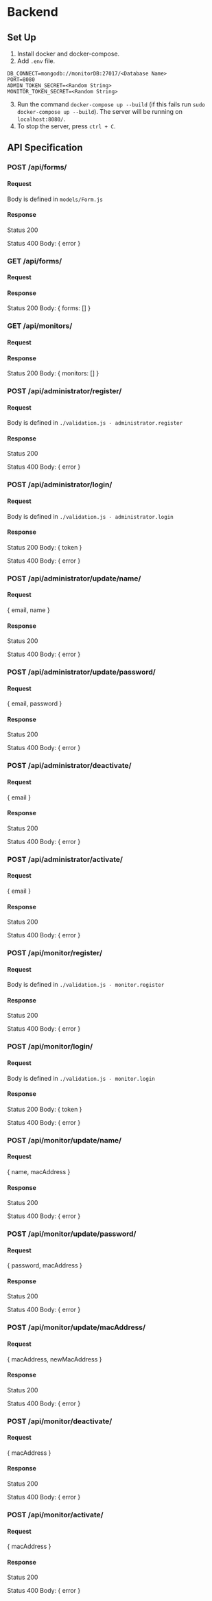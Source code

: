 # Backend

## Set Up

1. Install docker and docker-compose.
2. Add `.env` file.
```
DB_CONNECT=mongodb://monitorDB:27017/<Database Name>
PORT=8080
ADMIN_TOKEN_SECRET=<Random String>
MONITOR_TOKEN_SECRET=<Random String>
```
3. Run the command `docker-compose up --build` (if this fails run `sudo docker-compose up --build`).
    The server will be running on `localhost:8080/`.
4. To stop the server, press `ctrl + C`.

## API Specification

### POST /api/forms/

#### Request

Body is defined in `models/Form.js`

#### Response

Status 200

Status 400
Body: { error }

### GET /api/forms/

#### Request

#### Response

Status 200
Body: { forms: [] }

### GET /api/monitors/

#### Request

#### Response

Status 200
Body: { monitors: [] }

### POST /api/administrator/register/

#### Request

Body is defined in `./validation.js - administrator.register`

#### Response

Status 200

Status 400
Body: { error }

### POST /api/administrator/login/

#### Request

Body is defined in `./validation.js - administrator.login`

#### Response

Status 200
Body: { token }

Status 400
Body: { error }

### POST /api/administrator/update/name/

#### Request

{
    email,
    name
}

#### Response

Status 200

Status 400
Body: { error }

### POST /api/administrator/update/password/

#### Request

{
    email,
    password
}

#### Response

Status 200

Status 400
Body: { error }


### POST /api/administrator/deactivate/

#### Request

{ email }

#### Response

Status 200

Status 400
Body: { error }

### POST /api/administrator/activate/

#### Request

{ email }

#### Response

Status 200

Status 400
Body: { error }

### POST /api/monitor/register/

#### Request

Body is defined in `./validation.js - monitor.register`

#### Response

Status 200

Status 400
Body: { error }

### POST /api/monitor/login/

#### Request

Body is defined in `./validation.js - monitor.login`

#### Response

Status 200
Body: { token }

Status 400
Body: { error }

### POST /api/monitor/update/name/

#### Request

{
    name,
    macAddress
}

#### Response

Status 200

Status 400
Body: { error }

### POST /api/monitor/update/password/

#### Request

{
    password,
    macAddress
}

#### Response

Status 200

Status 400
Body: { error }

### POST /api/monitor/update/macAddress/

#### Request

{
    macAddress,
    newMacAddress
}

#### Response

Status 200

Status 400
Body: { error }

### POST /api/monitor/deactivate/

#### Request

{ macAddress }

#### Response

Status 200

Status 400
Body: { error }

### POST /api/monitor/activate/

#### Request

{ macAddress }

#### Response

Status 200

Status 400
Body: { error }